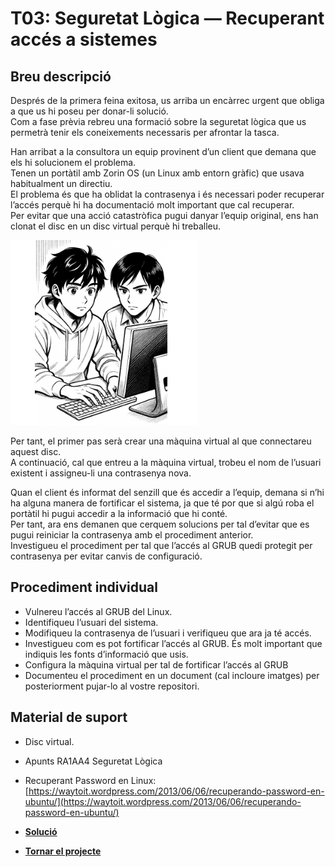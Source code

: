 # T03: Seguretat Lògica — Recuperant accés a sistemes

## Breu descripció

Després de la primera feina exitosa, us arriba un encàrrec urgent que obliga a que us hi poseu per donar-li solució.  
Com a fase prèvia rebreu una formació sobre la seguretat lògica que us permetrà tenir els coneixements necessaris per afrontar la tasca.

Han arribat a la consultora un equip provinent d’un client que demana que els hi solucionem el problema.  
Tenen un portàtil amb Zorin OS (un Linux amb entorn gràfic) que usava habitualment un directiu.  
El problema és que ha oblidat la contrasenya i és necessari poder recuperar l’accés perquè hi ha documentació molt important que cal recuperar.  
Per evitar que una acció catastròfica pugui danyar l’equip original, ens han clonat el disc en un disc virtual perquè hi treballeu.

![imagen](img/t3.png)

Per tant, el primer pas serà crear una màquina virtual al que connectareu aquest disc.  
A continuació, cal que entreu a la màquina virtual, trobeu el nom de l’usuari existent i assigneu-li una contrasenya nova.

Quan el client és informat del senzill que és accedir a l’equip, demana si n’hi ha alguna manera de fortificar el sistema, ja que té por que si algú roba el portàtil hi pugui accedir a la informació que hi conté.  
Per tant, ara ens demanen que cerquem solucions per tal d’evitar que es pugui reiniciar la contrasenya amb el procediment anterior.  
Investigueu el procediment per tal que l’accés al GRUB quedi protegit per contrasenya per evitar canvis de configuració.

## Procediment individual

- Vulnereu l’accés al GRUB del Linux.  
- Identifiqueu l’usuari del sistema.  
- Modifiqueu la contrasenya de l’usuari i verifiqueu que ara ja té accés.  
- Investigueu com es pot fortificar l’accés al GRUB. És molt important que indiquis les fonts d’informació que usis.  
- Configura la màquina virtual per tal de fortificar l’accés al GRUB  
- Documenteu el procediment en un document (cal incloure imatges) per posteriorment pujar-lo al vostre repositori.

## Material de suport

- Disc virtual.  
- Apunts RA1AA4 Seguretat Lògica  
- Recuperant Password en Linux:  
  [https://waytoit.wordpress.com/2013/06/06/recuperando-password-en-ubuntu/](https://waytoit.wordpress.com/2013/06/06/recuperando-password-en-ubuntu/)


- [**Solució**](Solucio.md)
- [**Tornar el projecte**](../README.md)
